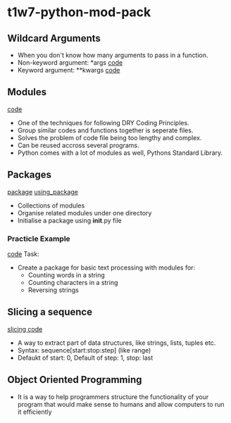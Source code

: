 # t1w7-python-mod-pack

## Wildcard Arguments
- When you don't know how many arguments to pass in a function.
- Non-keyword argument: *args [code](math_ops.py)
- Keyword argument: **kwargs [code](kwarga_eg.py)

## Modules
[code](using_modules.py)
- One of the techniques for following DRY Coding Principles.
- Group similar codes and functions together is seperate files.
- Solves the problem of code file being too lengthy and complex.
- Can be reused accross several programs.
- Python comes with a lot of modules as well, Pythons Standard Library.

## Packages
[package](maths_package) [using_package](using_package.py)
- Collections of modules
- Organise related modules under one directory
- Initialise a package using __init__.py file

### Practicle Example 
[code](text_processing)
Task:
- Create a package for basic text processing with modules for:
    - Counting words in a string
    - Counting characters in a string
    - Reversing strings

## Slicing a sequence
[slicing code](slicing.py)
- A way to extract part of data structures, like strings, lists, tuples etc.
- Syntax: sequence[start:stop:step] (like range)
- Defaukt of start: 0, Default of step: 1, stop: last

## Object Oriented Programming
- It is a way to help programmers structure the  functionality of your program that would make sense to humans and allow computers to run it efficiently
